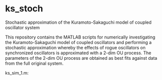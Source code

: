 # ks_stoch
Stochastic approximation of the Kuramoto-Sakaguchi model of coupled oscillator system


This repository contains the MATLAB scripts for numerically investigating the Kuramoto-Sakaguchi model of
coupled oscillators and performing a stochastic approximation whereby the effects of rogue oscillators on
synchronized oscillators is approximated with a 2-dim OU process. The parameters of the 2-dim OU process 
are obtained as best fits against data from the full original system. 

ks_sim_1.m: 
